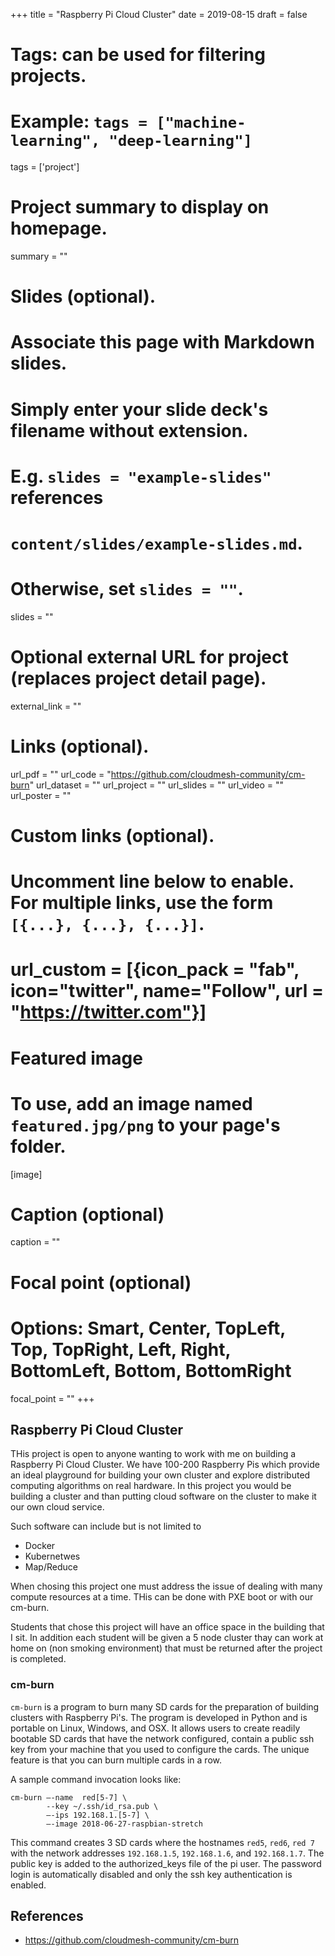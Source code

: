 +++
title = "Raspberry Pi Cloud Cluster"
date = 2019-08-15
draft = false

# Tags: can be used for filtering projects.
# Example: `tags = ["machine-learning", "deep-learning"]`
tags = ['project']

# Project summary to display on homepage.
summary = ""

# Slides (optional).
#   Associate this page with Markdown slides.
#   Simply enter your slide deck's filename without extension.
#   E.g. `slides = "example-slides"` references 
#   `content/slides/example-slides.md`.
#   Otherwise, set `slides = ""`.
slides = ""

# Optional external URL for project (replaces project detail page).
external_link = ""

# Links (optional).
url_pdf = ""
url_code = "https://github.com/cloudmesh-community/cm-burn"
url_dataset = ""
url_project = ""
url_slides = ""
url_video = ""
url_poster = ""

# Custom links (optional).
#   Uncomment line below to enable. For multiple links, use the form `[{...}, {...}, {...}]`.
# url_custom = [{icon_pack = "fab", icon="twitter", name="Follow", url = "https://twitter.com"}]

# Featured image
# To use, add an image named `featured.jpg/png` to your page's folder. 
[image]
  # Caption (optional)
  caption = ""

  # Focal point (optional)
  # Options: Smart, Center, TopLeft, Top, TopRight, Left, Right, BottomLeft, Bottom, BottomRight
  focal_point = ""
+++

## Raspberry Pi Cloud Cluster

THis project is open to anyone wanting to work with me on building a
Raspberry Pi Cloud Cluster. We have 100-200 Raspberry Pis which provide
an ideal playground for building your own cluster and explore
distributed computing algorithms on real hardware. In this project you
would be building a cluster and than putting cloud software on the
cluster to make it our own cloud service.

Such software can include but is not limited to 

* Docker
* Kubernetwes
* Map/Reduce

When chosing this project one must address the issue of dealing with
many compute resources at a time. THis can be done with PXE boot or with
our cm-burn.

Students that chose this project will have an office space in the
building that I sit. In addition each student will be given a 5 node
cluster thay can work at home on (non smoking environment) that must be
returned after the project is completed.



### cm-burn


`cm-burn` is a program to burn many SD cards for the preparation of
building clusters with Raspberry Pi's.  The program is developed in
Python and is portable on Linux, Windows, and OSX. It allows users to
create readily bootable SD cards that have the network configured,
contain a public ssh key from your machine that you used to configure
the cards.  The unique feature is that you can burn multiple cards in
a row.

A sample command invocation looks like:

```
cm-burn —-name  red[5-7] \
        --key ~/.ssh/id_rsa.pub \
        —-ips 192.168.1.[5-7] \
        —-image 2018-06-27-raspbian-stretch
```
        
This command creates 3 SD cards where the hostnames `red5`, `red6`, `red 7`
with the network addresses `192.168.1.5`, `192.168.1.6`,
and `192.168.1.7`. The public key is added to the authorized_keys file
of the pi user.  The password login is automatically disabled and only
the ssh key authentication is enabled.

## References

* <https://github.com/cloudmesh-community/cm-burn>


